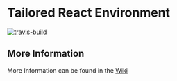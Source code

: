 # Tailored React Environment
[![travis-build](https://api.travis-ci.org/DoubleU23/tailored-react-env.svg?branch=master "travis build")](https://travis-ci.org/DoubleU23/tailored-react-env)


## More Information

More Information can be found in the [Wiki](https://github.com/DoubleU23/tailored-react-env/wiki/)  
